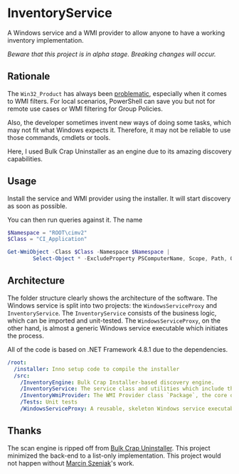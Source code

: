 # InventoryService

A Windows service and a WMI provider to allow anyone to have a working inventory implementation.

*Beware that this project is in alpha stage. Breaking changes will occur.*

## Rationale

The `Win32_Product` has always been [problematic](https://gregramsey.net/2012/02/20/win32_product-is-evil/), especially when it comes to WMI filters. For local scenarios, PowerShell can save you but not for remote use cases or WMI filtering for Group Policies.

Also, the developer sometimes invent new ways of doing some tasks, which may not fit what Windows expects it. Therefore, it may not be reliable to use those commands, cmdlets or tools.

Here, I used Bulk Crap Uninstaller as an engine due to its amazing discovery capabilities.

## Usage

Install the service and WMI provider using the installer. It will start discovery as soon as possible.

You can then run queries against it. The name

```powershell
$Namespace = "ROOT\cimv2"
$Class = "CI_Application"

Get-WmiObject -Class $Class -Namespace $Namespace |
        Select-Object * -ExcludeProperty PSComputerName, Scope, Path, Options, ClassPath, Properties, SystemProperties, Qualifiers, Site, Container, __*
```

## Architecture

The folder structure clearly shows the architecture of the software. The Windows service is split into two projects: the `WindowsServiceProxy` and `InventoryService`. The `InventoryService` consists of the business logic, which can be imported and unit-tested. The `WindowsServiceProxy`, on the other hand, is almost a generic Windows service executable which initiates the process.

All of the code is based on .NET Framework 4.8.1 due to the dependencies.

```yml
/root:
  /installer: Inno setup code to compile the installer
  /src:
    /InventoryEngine: Bulk Crap Installer-based discovery engine.
    /InventoryService: The service class and utilities which include the business logic
    /InventoryWmiProvider: The WMI Provider class `Package`, the core object populated and published to WMI.
    /Tests: Unit tests
    /WindowsServiceProxy: A reusable, skeleton Windows service executable that initiates the InventoryService.
```

## Thanks

The scan engine is ripped off from [Bulk Crap Uninstaller](https://github.com/Klocman/Bulk-Crap-Uninstaller). This project minimized the back-end to a list-only implementation. This project would not happen without [Marcin Szeniak](https://github.com/Klocman)'s work.
